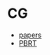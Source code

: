 # CG

- [papers](https://github.com/Ubpa/Note/tree/master/CG/papers) 
- [PBRT](https://github.com/Ubpa/Note/tree/master/CG/PBRT) 

